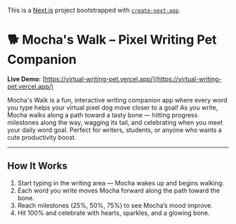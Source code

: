 This is a [Next.js](https://nextjs.org) project bootstrapped with [`create-next-app`](https://github.com/vercel/next.js/tree/canary/packages/create-next-app).

# 🐕 Mocha's Walk – Pixel Writing Pet Companion
**Live Demo:** [https://virtual-writing-pet.vercel.app/](https://virtual-writing-pet.vercel.app/) 

Mocha's Walk is a fun, interactive writing companion app where every word you type helps your virtual pixel dog move closer to a goal!
As you write, Mocha walks along a path toward a tasty bone — hitting progress milestones along the way, wagging its tail, and celebrating when you meet your daily word goal.
Perfect for writers, students, or anyone who wants a cute productivity boost.

---
## How It Works

1. Start typing in the writing area — Mocha wakes up and begins walking.
2. Each word you write moves Mocha forward along the path toward the bone.
3. Reach milestones (25%, 50%, 75%) to see Mocha’s mood improve.
4. Hit 100% and celebrate with hearts, sparkles, and a glowing bone.

